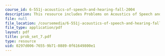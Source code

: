 ```yaml
---
course_id: 6-551j-acoustics-of-speech-and-hearing-fall-2004
description: This resource includes Problems on Acoustics of Speech and Hearing.
file: null
file_location: /coursemedia/6-551j-acoustics-of-speech-and-hearing-fall-2004/0297d00676559b7108890f61649800e1_prob_set_7.pdf
file_type: application/pdf
layout: pdf
title: prob_set_7.pdf
type: resource
uid: 0297d006-7655-9b71-0889-0f61649800e1
---
```

